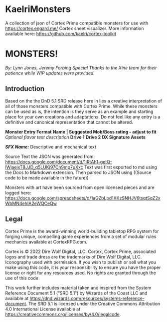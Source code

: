 # KaelriMonsters
A collection of json of Cortex Prime compatible monsters for use with https://cortex.engard.me/ Cortex sheet visualizer. More information available here: https://github.com/kaelri/cortex-toolkit

# MONSTERS!
*By: Lynn Jones, Jeremy Forbing*
*Special Thanks to the Xine team for their patience while WIP updates were provided.*

## Introduction
Based on the the DnD 5.1 SRD release here in lies a creative interpretation of all of those monsters compatible with Cortex Prime. While these monsters can be used as is, the intention is they serve as an example and starting place for your own creations and adaptations. Do not feel like any entry is a definitive and canonical representation that cannot be altered. 

**Monster Entry Format**
**Name | Suggested Mob/Boss rating - adjust to fit**
*Optional flavor text description*
	**Drive 1**
	**Drive 2**
**DX Signature Assets**

***SFX Name:*** Descriptive and mechanical text

Source Text the JSON was generated from: https://docs.google.com/document/d/1iRtAh1-getQ-lWjaejxT8JJD_q5LUKj97Ch9mp7uXxc
Text was first exported to md using the Docs to Markdown extension. Then parsed to JSON using ((Source code to be made available in the future))

Monsters with art have been sourced from open licensed pieces and are logged here: https://docs.google.com/spreadsheets/d/1aGZbLpd1XKzSNHJV6tsqtSqZ2xWbMN4ehIA2eWQCeQw

## Legal
Cortex Prime is the award-winning world-building tabletop RPG system for forging unique, compelling game experiences from a set of modular rules mechanics available at CortexRPG.com.

Cortex is © 2022 Dire Wolf Digital, LLC. Cortex, Cortex Prime, associated logos and trade dress are the trademarks of Dire Wolf Digital, LLC. Iconography used with permission. If you wish to publish or sell what you make using this code, it is your responsibility to ensure you have the proper license or right for any resources used. No rights are granted through the use of this code

This work further includes material taken and inspired from the System Reference Document 5.1 (“SRD 5.1”) by Wizards of the Coast LLC and available at https://dnd.wizards.com/resources/systems-reference-document. The SRD 5.1 is licensed under the Creative Commons Attribution 4.0 International License available at https://creativecommons.org/licenses/by/4.0/legalcode.
